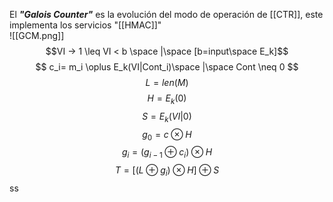 El ***"Galois Counter"***  es la evolución del modo de operación de [[CTR]], este implementa los servicios "[[HMAC]]"  
![[GCM.png]]
$$VI -> 1 \leq VI < b \space |\space [b=input\space E_k]$$
$$ c_i= m_i \oplus E_k(VI|Cont_i)\space |\space Cont \neq 0 $$
$$L= len(M)$$
$$H=E_k(0)$$
$$S=E_k(VI|0)$$
$$ g_0=c {\otimes} H $$$$g_i=(g_{i-1}\oplus c_i)\otimes H$$
$$T=[(L\oplus g_i)\otimes H]\oplus S$$
ss